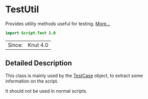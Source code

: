 # TestUtil

Provides utility methods useful for testing. [More...](#detailed-description)

```qml
import Script.Test 1.0
```

<table>
<tr><td>Since:</td><td>Knut 4.0</td></tr>
</table>

## Detailed Description

This class is mainly used by the [TestCase](testcase.qml) object, to extract some information on the script.

It should not be used in normal scripts.
